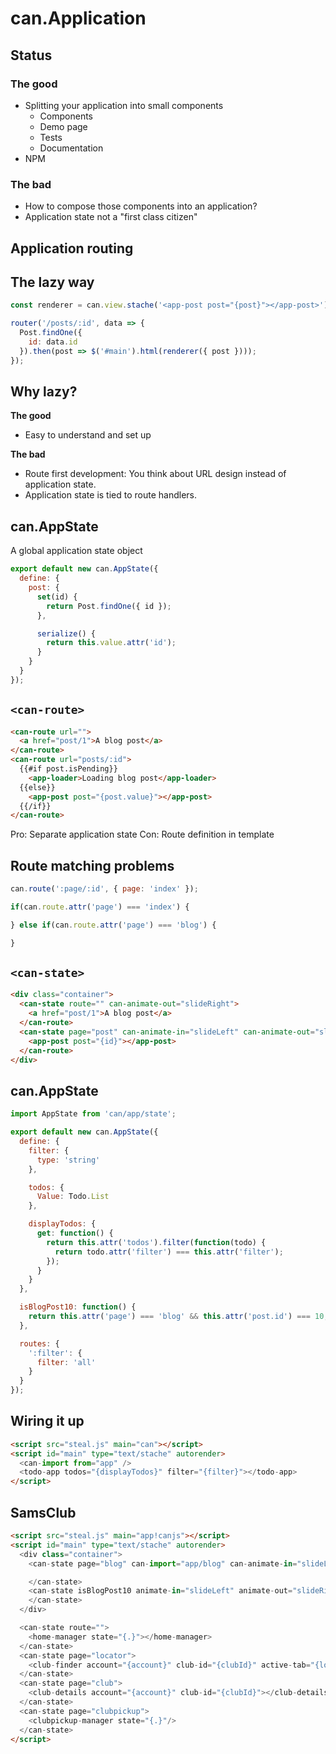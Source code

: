 # can.Application

## Status

### The good

- Splitting your application into small components
  - Components
  - Demo page
  - Tests
  - Documentation
- NPM

### The bad

- How to compose those components into an application?
- Application state not a "first class citizen"

## Application routing

## The lazy way

```js
const renderer = can.view.stache('<app-post post="{post}"></app-post>');

router('/posts/:id', data => {
  Post.findOne({
    id: data.id
  }).then(post => $('#main').html(renderer({ post })));
});
```

## Why lazy?

__The good__

- Easy to understand and set up

__The bad__

- Route first development: You think about URL design instead of application state.
- Application state is tied to route handlers.

## can.AppState

A global application state object

```js
export default new can.AppState({
  define: {
    post: {
      set(id) {
        return Post.findOne({ id });
      },

      serialize() {
        return this.value.attr('id');
      }
    }
  }
});
```

## `<can-route>`

```html
<can-route url="">
  <a href="post/1">A blog post</a>
</can-route>
<can-route url="posts/:id">
  {{#if post.isPending}}
    <app-loader>Loading blog post</app-loader>
  {{else}}
    <app-post post="{post.value}"></app-post>
  {{/if}}
</can-route>
```

Pro: Separate application state
Con: Route definition in template

## Route matching problems

```js
can.route(':page/:id', { page: 'index' });

if(can.route.attr('page') === 'index') {

} else if(can.route.attr('page') === 'blog') {

}
```

## `<can-state>`

```html
<div class="container">
  <can-state route="" can-animate-out="slideRight">
    <a href="post/1">A blog post</a>
  </can-route>
  <can-state page="post" can-animate-in="slideLeft" can-animate-out="slideRight">
    <app-post post="{id}"></app-post>
  </can-route>
</div>
```

## can.AppState

```js
import AppState from 'can/app/state';

export default new can.AppState({
  define: {
    filter: {
      type: 'string'
    },

    todos: {
      Value: Todo.List
    },

    displayTodos: {
      get: function() {
        return this.attr('todos').filter(function(todo) {
          return todo.attr('filter') === this.attr('filter');
        });
      }
    }
  },

  isBlogPost10: function() {
    return this.attr('page') === 'blog' && this.attr('post.id') === 10;
  },

  routes: {
    ':filter': {
      filter: 'all'
    }
  }
});
```

## Wiring it up

```html
<script src="steal.js" main="can"></script>
<script id="main" type="text/stache" autorender>
  <can-import from="app" />
  <todo-app todos="{displayTodos}" filter="{filter}"></todo-app>
</script>
```

## SamsClub


```html
<script src="steal.js" main="app!canjs"></script>
<script id="main" type="text/stache" autorender>
  <div class="container">
    <can-state page="blog" can-import="app/blog" can-animate-in="slideLeft" can-animate-out="slideRight">

    </can-state>
    <can-state isBlogPost10 animate-in="slideLeft" animate-out="slideRight">
    </can-state>
  </div>

  <can-state route="">
    <home-manager state="{.}"></home-manager>
  </can-state>
  <can-state page="locator">
    <club-finder account="{account}" club-id="{clubId}" active-tab="{locatorPage}"></club-finder>
  </can-state>
  <can-state page="club">
    <club-details account="{account}" club-id="{clubId}"></club-details>
  </can-state>
  <can-state page="clubpickup">
    <clubpickup-manager state="{.}"/>
  </can-state>
</script>
```
